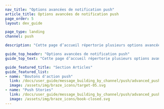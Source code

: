 ```yaml
---
nav_title: "Options avancées de notification push"
article_title: Options avancées de notification push
page_order: 5
layout: dev_guide

page_type: landing
channel: push

description: "Cette page d’accueil répertorie plusieurs options avancées de notification push telles que les Push Stories et les boutons d’action push."

guide_top_header: "Options avancées de notification push"
guide_top_text: "Cette page d’accueil répertorie plusieurs options avancées de notification push telles que les Push Stories et les boutons d’action push."

guide_featured_title: "Section Articles"
guide_featured_list:
- name: "Boutons d'action push"
  link: /docs/user_guide/message_building_by_channel/push/advanced_push_options/push_action_buttons/
  image: /assets/img/braze_icons/target-05.svg
- name: "Push Stories"
  link: /docs/user_guide/message_building_by_channel/push/advanced_push_options/push_stories/
  image: /assets/img/braze_icons/book-closed.svg
---
```

<br><br>